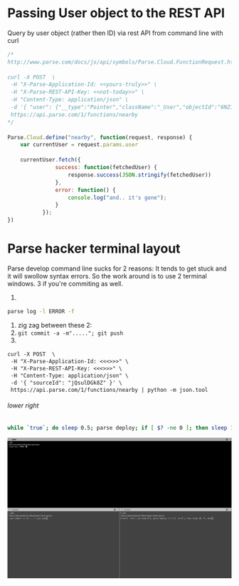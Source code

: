 # Passing User object to the REST API

Query by user object (rather then ID) via rest API from command line with curl

```javascript
/*
http://www.parse.com/docs/js/api/symbols/Parse.Cloud.FunctionRequest.html

curl -X POST  \
 -H "X-Parse-Application-Id: <<yours-truly>>" \
 -H "X-Parse-REST-API-Key: <<not-today>>" \
 -H "Content-Type: application/json" \
 -d '{ "user": {"__type":"Pointer","className":"_User","objectId":"6NZ1q2uTyG"} }' \
 https://api.parse.com/1/functions/nearby
*/ 

Parse.Cloud.define("nearby", function(request, response) {
	var currentUser = request.params.user

	currentUser.fetch({
	           success: function(fetchedUser) {
				   response.success(JSON.stringify(fetchedUser))
	           },
	           error: function() {
	               console.log("and.. it's gone");
	           }
	       });
})
```

# Parse hacker terminal layout

Parse develop command line sucks for 2 reasons: It tends to get stuck and it will swollow syntax errors. So the work around is to use 2 terminal windows. 3 if you're commiting as well.

 1. 
 ```bash
 parse log -l ERROR -f
 ```
 1. zig zag between these 2:
  1. ```git commit -a -m"....."; git push```
  2. 
```
curl -X POST  \
 -H "X-Parse-Application-Id: <<<>>>" \
 -H "X-Parse-REST-API-Key: <<<>>>" \
 -H "Content-Type: application/json" \
 -d '{ "sourceId": "jQsulDGk8Z" }' \
 https://api.parse.com/1/functions/nearby | python -m json.tool
```

###### lower right 
```bash
while `true`; do sleep 0.5; parse deploy; if [ $? -ne 0 ]; then sleep 10; fi; done
```

![parse.com iTerm setup](https://raw.githubusercontent.com/maximveksler/null/master/parse.com/iTerm.png)

